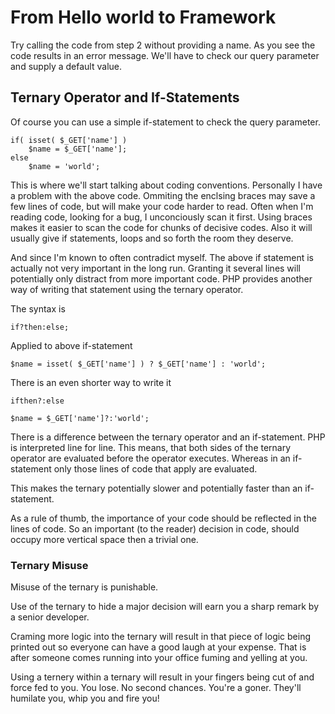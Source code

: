 From Hello world to Framework
=============================

Try calling the code from step 2 without providing a name. As you see the code
results in an error message. We'll have to check our query parameter and
supply a default value.

## Ternary Operator and If-Statements

Of course you can use a simple if-statement to check the query parameter.

	if( isset( $_GET['name'] )
		$name = $_GET['name'];
	else
		$name = 'world';

This is where we'll start talking about coding conventions. Personally I have a problem with the above code. Ommiting the enclsing braces may save a few lines of code, but will make your code harder to read.
Often when I'm reading code, looking for a bug, I unconciously scan it first. Using braces makes it easier to scan the code for chunks of decisive codes. Also it will usually give if statements, loops and so forth the room they deserve.

And since I'm known to often contradict myself. The above if statement is actually not very important in the long run. Granting it several lines will potentially only distract from more important code.
PHP provides another way of writing that statement using the ternary operator.

The syntax is

	if?then:else;

Applied to above if-statement

	$name = isset( $_GET['name'] ) ? $_GET['name'] : 'world';

There is an even shorter way to write it

	ifthen?:else

	$name = $_GET['name']?:'world';

There is a difference between the ternary operator and an if-statement. PHP is interpreted line for line. This means, that both sides of the ternary operator are evaluated before the operator executes. Whereas in an if-statement only those lines of code that apply are evaluated.

This makes the ternary potentially slower and potentially faster than an if-statement.

As a rule of thumb, the importance of your code should be reflected in the lines of code. So an important (to the reader) decision in code, should occupy more vertical space then a trivial one.

### Ternary Misuse

Misuse of the ternary is punishable.

Use of the ternary to hide a major decision will earn you a sharp remark by a senior developer.

Craming more logic into the ternary will result in that piece of logic being printed out so everyone can have a good laugh at your expense. That is after someone comes running into your office fuming and yelling at you.

Using a ternery within a ternary will result in your fingers being cut of and force fed to you. You lose. No second chances. You're a goner. They'll humilate you, whip you and fire you!